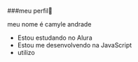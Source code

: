 ###meu perfil💙

meu nome é camyle andrade

- Estou estudando no Alura
- Estou me desenvolvendo na JavaScript
- utilizo
